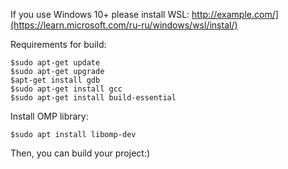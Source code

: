 If you use Windows 10+ please install WSL:
<http://example.com/](https://learn.microsoft.com/ru-ru/windows/wsl/instal/)>

Requirements for build:
```
$sudo apt-get update
$sudo apt-get upgrade
$apt-get install gdb
$sudo apt-get install gcc
$sudo apt-get install build-essential
```

Install OMP library:
```
$sudo apt install libomp-dev
```

Then, you can build your project:)
